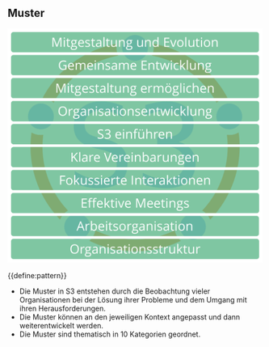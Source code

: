 ## Muster

![right,fit](img/pattern-group-headers/all-groups-dark.png)

{{define:pattern}}

- Die Muster in S3 entstehen durch die Beobachtung vieler Organisationen bei der Lösung ihrer Probleme und dem Umgang mit ihren Herausforderungen.
- Die Muster können an den jeweiligen Kontext angepasst und dann weiterentwickelt werden.
- Die Muster sind thematisch in 10 Kategorien geordnet.